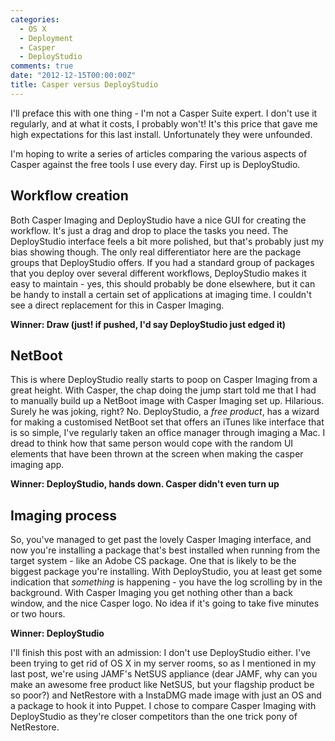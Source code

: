 ```yaml
---
categories:
  - OS X
  - Deployment
  - Casper
  - DeployStudio
comments: true
date: "2012-12-15T00:00:00Z"
title: Casper versus DeployStudio
---
```


I'll preface this with one thing - I'm not a Casper Suite expert. I don't use it regularly, and at what it costs, I probably won't! It's this price that gave me high expectations for this last install. Unfortunately they were unfounded.

I'm hoping to write a series of articles comparing the various aspects of Casper against the free tools I use every day. First up is DeployStudio.

## Workflow creation

Both Casper Imaging and DeployStudio have a nice GUI for creating the workflow. It's just a drag and drop to place the tasks you need. The DeployStudio interface feels a bit more polished, but that's probably just my bias showing though. The only real differentiator here are the package groups that DeployStudio offers. If you had a standard group of packages that you deploy over several different workflows, DeployStudio makes it easy to maintain - yes, this should probably be done elsewhere, but it can be handy to install a certain set of applications at imaging time. I couldn't see a direct replacement for this in Casper Imaging.

**Winner: Draw (just! if pushed, I'd say DeployStudio just edged it)**

## NetBoot

This is where DeployStudio really starts to poop on Casper Imaging from a great height. With Casper, the chap doing the jump start told me that I had to manually build up a NetBoot image with Casper Imaging set up. Hilarious. Surely he was joking, right? No. DeployStudio, a _free product_, has a wizard for making a customised NetBoot set that offers an iTunes like interface that is so simple, I've regularly taken an office manager through imaging a Mac. I dread to think how that same person would cope with the random UI elements that have been thrown at the screen when making the casper imaging app.

**Winner: DeployStudio, hands down. Casper didn't even turn up**

## Imaging process

So, you've managed to get past the lovely Casper Imaging interface, and now you're installing a package that's best installed when running from the target system - like an Adobe CS package. One that is likely to be the biggest package you're installing. With DeployStudio, you at least get some indication that _something_ is happening - you have the log scrolling by in the background. With Casper Imaging you get nothing other than a back window, and the nice Casper logo. No idea if it's going to take five minutes or two hours.

**Winner: DeployStudio**

I'll finish this post with an admission: I don't use DeployStudio either. I've been trying to get rid of OS X in my server rooms, so as I mentioned in my last post, we're using JAMF's NetSUS appliance (dear JAMF, why can you make an awesome free product like NetSUS, but your flagship product be so poor?) and NetRestore with a InstaDMG made image with just an OS and a package to hook it into Puppet. I chose to compare Casper Imaging with DeployStudio as they're closer competitors than the one trick pony of NetRestore.

